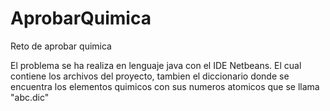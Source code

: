 # AprobarQuimica
Reto de aprobar quimica
 
El problema se ha realiza en lenguaje java con el IDE Netbeans. 
El cual contiene los archivos del proyecto, tambien el diccionario donde se encuentra 
los elementos quimicos con sus numeros atomicos que  se llama "abc.dic"
